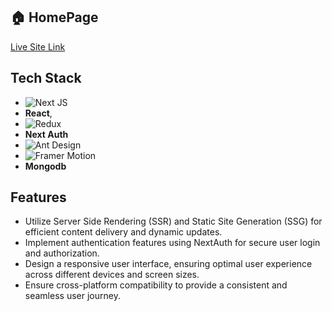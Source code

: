 ## 🏠 HomePage

[Live Site Link](https://pc-builder-nazmu957.vercel.app/)

## Tech Stack

- ![Next JS](https://img.shields.io/badge/next.js-000000?style=for-the-badge&logo=nextdotjs&logoColor=white)
- **React**,
- ![Redux](https://img.shields.io/badge/Redux-593D88?style=for-the-badge&logo=redux&logoColor=white)
- **Next Auth**
- ![Ant Design](https://img.shields.io/badge/Ant%20Design-1890FF?style=for-the-badge&logo=antdesign&logoColor=white)
- ![Framer Motion](https://img.shields.io/badge/Framer-black?style=for-the-badge&logo=framer&logoColor=blue)
- **Mongodb**

## Features

- Utilize Server Side Rendering (SSR) and Static Site Generation (SSG) for efficient content delivery and dynamic updates.
- Implement authentication features using NextAuth for secure user login and authorization.
- Design a responsive user interface, ensuring optimal user experience across different devices and screen sizes.
- Ensure cross-platform compatibility to provide a consistent and seamless user journey.